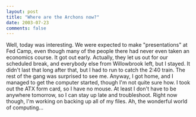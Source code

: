 ```yaml
---
layout: post
title: "Where are the Archons now?"
date: 2003-07-23
comments: false
---
```

Well, today was interesting. We were expected to make "presentations" at Fed
Camp, even though many of the people there had never even taken an economics
course. It got out early. Actually, they let us out for our scheduled break,
and everybody else from Willowbrook left, but I stayed. It didn't last that
long after that, but I had to run to catch the 2:40 train. The rest of the
gang was surprised to see me. Anyway, I got home, and I managed to get the
computer started, though I'm not quite sure how. I took out the ATX form card,
so I have no mouse. At least I don't have to be anywhere tomorrow, so I can
stay up late and troubleshoot. Right now though, I'm working on backing up all
of my files. Ah, the wonderful world of computing...

